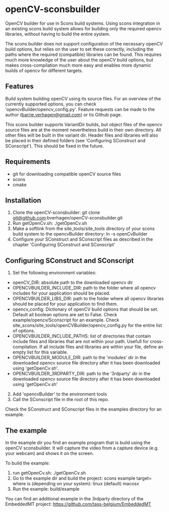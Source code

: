 openCV-sconsbuilder
===================

OpenCV builder for use in Scons build systems. Using scons integration in an existing scons build system allows for building only the required opencv libraries, without having to build the entire system. 

The scons builder does not support configuration of the necessary openCV build options, but relies on the user to set these correctly, including the paths where the required (compatible) libraries can be found. This requires much more knowledge of the user about the openCV build options, but makes cross-compilation much more easy and enables more dynamic builds of opencv for different targets.

Features
--------

Build system building openCV using its source files. For an overview of the currently supported options, you can check 'opencvBuilder/opencv\_config.py'. Feature requests can be made to the author (barrie.verhagen@gmail.com) or tis Github page.

This scons builder supports VariantDir builds, but object files of the opencv source files are at the moment nevertheless build in their own directory. All other files will be built in the variant dir. Header files and libraries will also be placed in their defined folders (see 'Configuring SConstruct and SConscript'). This should be fixed in the future.

Requirements
------------

- git for downloading compatible openCV source files
- scons
- cmake

Installation
------------

1) Clone the openCV-sconsbuilder:
	git clone git@github.com:bverhagen/openCV-sconsbuilder.git
2) Run getOpenCv.sh:
	./getOpenCv.sh
3) Make a softlink from the site\_tools/site\_tools directory of your scons build system to the opencvBuilder directory:
	ln -s <path to opencvBuilder directory> openCvBuilder
4) Configure your SConstruct and SConscript files as described in the chapter 'Configuring SConstruct and SConscript'

Configuring SConstruct and SConscript
-------------------------------------

1) Set the following environment variables:
- openCV\_DIR: absolute path to the downloaded opencv dir
- OPENCVBUILDER\_INCLUDE\_DIR: path to the folder where all opencv includes for your application should be placed.
- OPENCVBUILDER\_LIBS\_DIR: path to the folder where all opencv libraries should be placed for your application to find them.
- opencv\_config: Dictionary of openCV build options that should be set. Default all boolean options are set to False. Check example/opencv/Sconscript for an example. Check site\_scons/site\_tools/openCVBuilder/opencv\_config.py for the entire list of options.
- OPENCVBUILDER\_INCLUDE\_PATHS: list of directories that contain include files and libraries that are not within your path. Usefull for cross-compilation. If all include files and libraries are within your file, define an empty list for this variable.
- OPENCVBUILDER\_MODULE\_DIR: path to the 'modules' dir in the downloaded opencv source file directory after it has been downloaded using 'getOpenCv.sh'.
- OPENCVBUILDER\_3RDPARTY\_DIR: path to the '3rdparty' dir in the downloaded opencv source file directory after it has been downloaded using 'getOpenCv.sh'
 
2) Add 'opencvBuilder' to the environment tools
3) Call the SConscript file in the root of this repo.

Check the SConstruct and SConscript files in the examples directory for an example.

The example
-----------
In the example dir you find an example program that is build using the openCV sconsbuilder. It will capture the video from a capture device (e.g. your webcam) and shows it on the screen.

To build the example:
1) run getOpenCv.sh:
	./getOpenCv.sh
2) Go to the example dir and build the project:
	scons example target=<target>
		where <target> is (depending on your system):
			linux (default)
			macosx
3) Run the example:
	build/example

You can find an additional example in the 3rdparty directory of the EmbeddedMT project:
https://github.com/tass-belgium/EmbeddedMT
